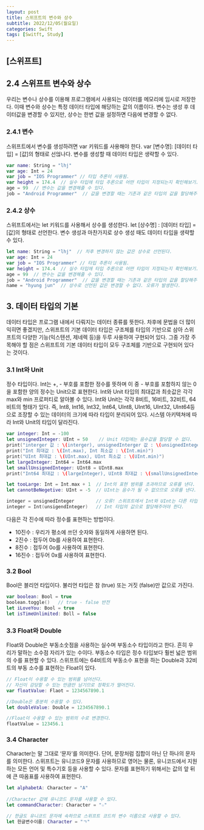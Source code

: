 ```yaml
---
layout: post
title: 스위프트의 변수와 상수
subtitle: 2022/12/05(월요일)
categories: Swift
tags: [Switft, Study]
---
```


## [스위프트]

## 2.4 스위프트 변수와 상수

우리는 변수나 상수를 이용해 프로그램에서 사용되는 데이터를 메모리에 임시로 저장한다. 이때 변수와 상수는 특정 데이터 타입에 해당하는 값의 이름이다. 변수는 생성 후 데이터값을 변경할 수 있지만, 상수는 한번 값을 설정하면 다음에 변경할 수 없다.

### 2.4.1 변수

스위프트에서 변수를 생성하려면 var 키워드를 사용해야 한다. var [변수명]: [데이터 타입] = [값]의 형태로 선얺나다. 변수를 생성할 때 데이터 타입은 생략할 수 있다.

```swift
var name: String = "lhj"
var age: Int = 24
var job = "IOS Programmer" // 타입 추론이 사용됨.
var height = 174.4  // 실수 타입에 타입 추론으로 어떤 타입이 지정되는지 확인해보기.
age = 99  // 변수는 값을 변경해줄 수 있다.
job = "Android Programmer"  // 값을 변경할 때는 기존과 같은 타입의 값을 할당해주어야 한다.
```

### 2.4.2 상수

스위프트에서는 let 키워드를 사용해서 상수를 생성한다. let [상수명] : [데이터 타입] = [값]의 형태로 선언한다. 변수 생성과 마찬가지로 상수 생성 때도 데이터 타입을 생략할 수 있다.

```swift
let name: String = "lhj"  // 차후 변경하지 않는 값은 상수로 선언된다.
var age: Int = 24
var job = "IOS Programmer" // 타입 추론이 사용됨.
var height = 174.4  // 실수 타입에 타입 추론으로 어떤 타입이 지정되는지 확인해보기.
age = 99  // 변수는 값을 변경해줄 수 있다.
job = "Android Programmer"  // 값을 변경할 때는 기존과 같은 타입의 값을 할당해주어야 한다.
name = "hyung jun"  // 상수로 선언된 값은 변경할 수 없다. 오류가 발생한다.
```

## 3. 데이터 타입의 기본

데이터 타입은 프로그램 내에서 다뤄지는 데이터 종류를 뜻한다. 차후에 문법을 더 많이 익히면 좋겠지만, 스위프트의 기본 데이터 타입은 구조체를 타입의 기반으로 삼아 스위프트의 다양한 기능(익스텐션, 제네렉 등)을 두루 사용하여 구현되어 있다. 그중 가장 주목해야 할 점은 스위프트의 기본 데이터 타입이 모두 구조체를 기반으로 구현되어 있다는 것이다. 

### 3.1 Int와 Unit

정수 타입이다. Int는 +, - 부호를 포함한 정수를 뜻하며 이 중 - 부호를 포함하지 않는 0을 포함한 양의 정수는 Unit으로 표현한다. Int와 Unit 타입의 최대값과 최솟값은 각각 max와 min 프로퍼티로 알아볼 수 있다. Int와 Unit는 각각 8비트, 16비트, 32비트, 64비트의 형태가 있다. 즉, Int8, Int16, Int32, Int64, UInt8, UInt16, UInt32, UInt64등으로 조장할 수 있는 데이터의 크기에 따라 타입이 분리되어 있다. 시스템 아키텍쳐에 따라 Int와 Unit의 타입이 달라진다. 

```swift
var integer: Int = -100
let unsignedInteger: UInt = 50    // Unit 타입에는 음수값을 할당할 수 없다.
print("interger 값 : \(interger), unsignedInterger 값 : \(unsignedInteger)")
print("Int 최대값 : \(Int.max), Int 최소값 : \(Int.min)")
print("UInt 최대값 : \(UInt.max), UInt 최소값 : \(UInt.min)")
let largeInteger: Int64 = Int64.max
let smallUnsignedInteger: UInt8 = UInt8.max
print("Int64 최대값 : \(largeInteger), UInt8 최대값 : \(smallUnsignedInteger)")

let tooLarge: Int = Int.max + 1  // Int의 표현 범위를 초과하므로 오류를 낸다.
let cannotBeNegetive: UInt = -5  // UInt는 음수가 될 수 없으므로 오류를 낸다.

integer = unsignedInteger        // 오류! 스위프트에서 Int와 UInt는 다른 타입이다.
integer = Int(unsigendInteger)   // Int 타입의 값으로 할당해주어야 한다.
```

다음은 각 진수에 따라 정수를 표현하는 방법이다.

- 10진수 : 우리가 평소에 쓰던 숫자와 동일하게 사용하면 된다.
- 2진수 : 접두어 0b를 사용하여 표현한다.
- 8진수 : 접두어 0o를 사용하여 표현한다.
- 16진수 : 접두어 0x를 사용하여 표현한다.

### 3.2 Bool

Bool은 블리언 타입이다. 불리언 타입은 참 (true) 또는 거짓 (false)만 값으로 가진다.

```swift
var boolean: Bool = true
boolean.toggle()   // true - false 반전
let iLoveYou: Bool = true
let isTimeUnlimited: Boll = false
```

### 3.3 Float와 Double

Float와 Double은 부동소숫점을 사용하는 실수며 부동소수 타입이라고 한다. 흔히 우리가 말하는 소수점 자리가 있는 수이다. 부동소수 타입은 정수 타입보다 훨씬 넓은 범위의 수를 표현할 수 있다. 스위프트에는 64비트의 부동소수 표현을 하는 Double과 32비트의 부동 소수를 표현하는 Float이 있다.

```swift
// Float이 수용할 수 있는 범위를 넘어선다.
// 자신이 감당할 수 있는 만큼만 남기므로 정확도가 떨어진다.
var floatValue: Flaot = 1234567890.1

//Double은 충분히 수용할 수 있다.
let doubleValue: Double = 1234567890.1

//Float이 수용할 수 있는 범위의 수로 변경한다.
floatValue = 123456.1
```

### 3.4 Character

Character는 말 그대로 ‘문자’를 의미한다. 단어, 문장처럼 집합이 아닌 단 하나의 문자를 의미한다. 스위프트는 유니코드9 문자를 사용하므로 영어는 물론, 유니코드에서 지원하는 모든 언어 및 특수기호 등을 사용할 수 있다. 문자를 표현하기 위해서는 값의 앞 뒤에 큰 따옴표를 사용하여 표현한다.

```swift
let alphabetA: Character = "A"
 
//Character 값에 유니코드 문자를 사용할 수 있다.
let commandCharacter: Character = "☆"

// 한글도 유니코드 문자에 속하므로 스위프트 코드의 변수 이름으로 사용할 수 있다.
let 한글변수이름: Character = "ㄱ"
```